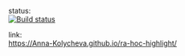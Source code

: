 status:  
[![Build status](https://ci.appveyor.com/api/projects/status/48i463hipdl10421?svg=true)](https://ci.appveyor.com/project/Anna-Kolycheva/ra-hoc-highlight)

link:  
https://Anna-Kolycheva.github.io/ra-hoc-highlight/
